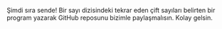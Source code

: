 Şimdi sıra sende! Bir sayı dizisindeki tekrar eden çift sayıları belirten bir program yazarak GitHub reposunu bizimle paylaşmalısın. Kolay gelsin.